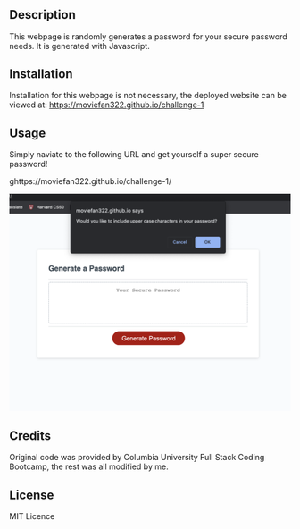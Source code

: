 # <Passgen>

## Description

This webpage is randomly generates a password for your secure password needs. It is generated with Javascript.

## Installation

Installation for this webpage is not necessary, the deployed website can be viewed at: https://moviefan322.github.io/challenge-1

## Usage

Simply naviate to the following URL and get yourself a super secure password!

ghttps://moviefan322.github.io/challenge-1/

![Screenshot of webpage](./Develop/Screenshot.png)

## Credits

Original code was provided by Columbia University Full Stack Coding Bootcamp, the rest was all modified by me.

## License

MIT Licence
